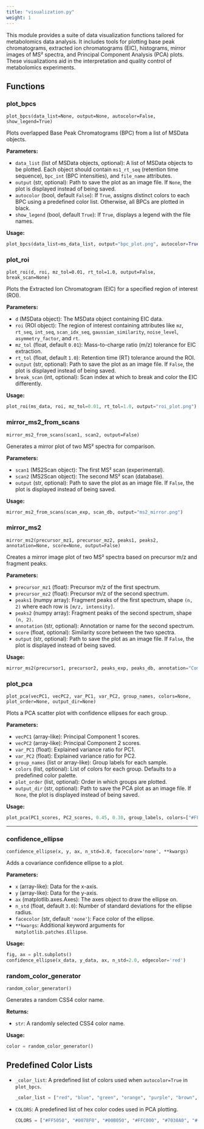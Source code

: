```yaml
---
title: "visualization.py"
weight: 1
---
```


This module provides a suite of data visualization functions tailored for metabolomics data analysis. It includes tools for plotting base peak chromatograms, extracted ion chromatograms (EIC), histograms, mirror images of MS² spectra, and Principal Component Analysis (PCA) plots. These visualizations aid in the interpretation and quality control of metabolomics experiments.

## Functions

### plot_bpcs

`plot_bpcs(data_list=None, output=None, autocolor=False, show_legend=True)`

Plots overlapped Base Peak Chromatograms (BPC) from a list of MSData objects.

**Parameters:**

- `data_list` (list of MSData objects, optional): A list of MSData objects to be plotted. Each object should contain `ms1_rt_seq` (retention time sequence), `bpc_int` (BPC intensities), and `file_name` attributes.
- `output` (str, optional): Path to save the plot as an image file. If `None`, the plot is displayed instead of being saved.
- `autocolor` (bool, default `False`): If `True`, assigns distinct colors to each BPC using a predefined color list. Otherwise, all BPCs are plotted in black.
- `show_legend` (bool, default `True`): If `True`, displays a legend with the file names.

**Usage:**

```python
plot_bpcs(data_list=ms_data_list, output="bpc_plot.png", autocolor=True, show_legend=True)
```

### plot_roi

`plot_roi(d, roi, mz_tol=0.01, rt_tol=1.0, output=False, break_scan=None)`

Plots the Extracted Ion Chromatogram (EIC) for a specified region of interest (ROI).

**Parameters:**

- `d` (MSData object): The MSData object containing EIC data.
- `roi` (ROI object): The region of interest containing attributes like `mz`, `rt_seq`, `int_seq`, `scan_idx_seq`, `gaussian_similarity`, `noise_level`, `asymmetry_factor`, and `rt`.
- `mz_tol` (float, default `0.01`): Mass-to-charge ratio (m/z) tolerance for EIC extraction.
- `rt_tol` (float, default `1.0`): Retention time (RT) tolerance around the ROI.
- `output` (str, optional): Path to save the plot as an image file. If `False`, the plot is displayed instead of being saved.
- `break_scan` (int, optional): Scan index at which to break and color the EIC differently.

**Usage:**

```python
plot_roi(ms_data, roi, mz_tol=0.01, rt_tol=1.0, output="roi_plot.png")
```

### mirror_ms2_from_scans

`mirror_ms2_from_scans(scan1, scan2, output=False)`

Generates a mirror plot of two MS² spectra for comparison.

**Parameters:**

- `scan1` (MS2Scan object): The first MS² scan (experimental).
- `scan2` (MS2Scan object): The second MS² scan (database).
- `output` (str, optional): Path to save the plot as an image file. If `False`, the plot is displayed instead of being saved.

**Usage:**

```python
mirror_ms2_from_scans(scan_exp, scan_db, output="ms2_mirror.png")
```

### mirror_ms2

`mirror_ms2(precursor_mz1, precursor_mz2, peaks1, peaks2, annotation=None, score=None, output=False)`

Creates a mirror image plot of two MS² spectra based on precursor m/z and fragment peaks.

**Parameters:**

- `precursor_mz1` (float): Precursor m/z of the first spectrum.
- `precursor_mz2` (float): Precursor m/z of the second spectrum.
- `peaks1` (numpy array): Fragment peaks of the first spectrum, shape `(n, 2)` where each row is `[m/z, intensity]`.
- `peaks2` (numpy array): Fragment peaks of the second spectrum, shape `(n, 2)`.
- `annotation` (str, optional): Annotation or name for the second spectrum.
- `score` (float, optional): Similarity score between the two spectra.
- `output` (str, optional): Path to save the plot as an image file. If `False`, the plot is displayed instead of being saved.

**Usage:**

```python
mirror_ms2(precursor1, precursor2, peaks_exp, peaks_db, annotation="Compound A", score=0.85, output="mirror_ms2.png")
```

### plot_pca

`plot_pca(vecPC1, vecPC2, var_PC1, var_PC2, group_names, colors=None, plot_order=None, output_dir=None)`

Plots a PCA scatter plot with confidence ellipses for each group.

**Parameters:**

- `vecPC1` (array-like): Principal Component 1 scores.
- `vecPC2` (array-like): Principal Component 2 scores.
- `var_PC1` (float): Explained variance ratio for PC1.
- `var_PC2` (float): Explained variance ratio for PC2.
- `group_names` (list or array-like): Group labels for each sample.
- `colors` (list, optional): List of colors for each group. Defaults to a predefined color palette.
- `plot_order` (list, optional): Order in which groups are plotted.
- `output_dir` (str, optional): Path to save the PCA plot as an image file. If `None`, the plot is displayed instead of being saved.

**Usage:**

```python
plot_pca(PC1_scores, PC2_scores, 0.45, 0.30, group_labels, colors=["#FF5050", "#0078F0"], output_dir="pca_plot.png")
```

---

### confidence_ellipse

`confidence_ellipse(x, y, ax, n_std=3.0, facecolor='none', **kwargs)`

Adds a covariance confidence ellipse to a plot.

**Parameters:**

- `x` (array-like): Data for the x-axis.
- `y` (array-like): Data for the y-axis.
- `ax` (matplotlib.axes.Axes): The axes object to draw the ellipse on.
- `n_std` (float, default `3.0`): Number of standard deviations for the ellipse radius.
- `facecolor` (str, default `'none'`): Face color of the ellipse.
- `**kwargs`: Additional keyword arguments for `matplotlib.patches.Ellipse`.

**Usage:**

```python
fig, ax = plt.subplots()
confidence_ellipse(x_data, y_data, ax, n_std=2.0, edgecolor='red')
```

### random_color_generator

`random_color_generator()`

Generates a random CSS4 color name.

**Returns:**

- `str`: A randomly selected CSS4 color name.

**Usage:**

```python
color = random_color_generator()
```

## Predefined Color Lists

- `_color_list`: A predefined list of colors used when `autocolor=True` in `plot_bpcs`.

  ```python
  _color_list = ["red", "blue", "green", "orange", "purple", "brown", "pink", "gray", "olive", "cyan"]
  ```

- `COLORS`: A predefined list of hex color codes used in PCA plotting.

  ```python
  COLORS = ["#FF5050", "#0078F0", "#00B050", "#FFC000", "#7030A0", "#FF00FF", "#00B0F0", "#FF0000", "#00FF00", "#0000FF"]
  ```
